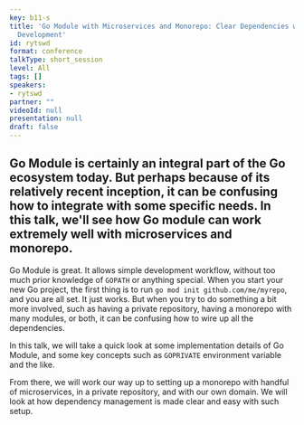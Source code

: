 ```yaml
---
key: b11-s
title: 'Go Module with Microservices and Monorepo: Clear Dependencies with Ease of
  Development'
id: rytswd
format: conference
talkType: short_session
level: All
tags: []
speakers:
- rytswd
partner: ""
videoId: null
presentation: null
draft: false
---
```

Go Module is certainly an integral part of the Go ecosystem today. But perhaps because of its relatively recent inception, it can be confusing how to integrate with some specific needs. In this talk, we'll see how Go module can work extremely well with microservices and monorepo.
---
Go Module is great. It allows simple development workflow, without too much prior knowledge of `GOPATH` or anything special. When you start your new Go project, the first thing is to run `go mod init github.com/me/myrepo`, and you are all set. It just works. But when you try to do something a bit more involved, such as having a private repository, having a monorepo with many modules, or both, it can be confusing how to wire up all the dependencies.

In this talk, we will take a quick look at some implementation details of Go Module, and some key concepts such as `GOPRIVATE` environment variable and the like.

From there, we will work our way up to setting up a monorepo with handful of microservices, in a private repository, and with our own domain. We will look at how dependency management is made clear and easy with such setup.